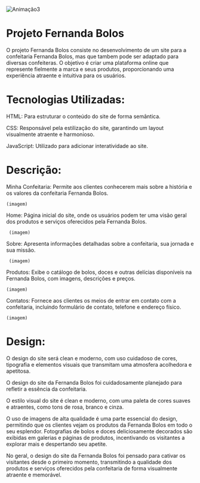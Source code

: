 ![Animação3](https://github.com/hugo14253600/PI/assets/162808278/fcc6785c-25f9-40db-95e0-1360f74a840e)


# Projeto Fernanda Bolos

  O projeto Fernanda Bolos consiste no desenvolvimento de um site para a confeitaria Fernanda Bolos, mas que tambem pode ser adaptado para diversas confeiteras.
  O objetivo é criar uma plataforma online que represente fielmente a marca e seus produtos, proporcionando uma experiência atraente e intuitiva para os usuários.

# Tecnologias Utilizadas:

  HTML: Para estruturar o conteúdo do site de forma semântica.

  CSS: Responsável pela estilização do site, garantindo um layout visualmente atraente e harmonioso.

  JavaScript: Utilizado para adicionar interatividade ao site.

# Descrição:

  Minha Confeitaria: Permite aos clientes conhecerem mais sobre a história e os valores da confeitaria Fernanda Bolos.

    (imagem)

  Home: Página inicial do site, onde os usuários podem ter uma visão geral dos produtos e serviços oferecidos pela Fernanda Bolos.

     (imagem)
  
  Sobre: Apresenta informações detalhadas sobre a confeitaria, sua jornada e sua missão.

     (imagem)

  Produtos: Exibe o catálogo de bolos, doces e outras delícias disponíveis na Fernanda Bolos, com imagens, descrições e preços.

    (imagem)

  Contatos: Fornece aos clientes os meios de entrar em contato com a confeitaria, incluindo formulário de contato, telefone e endereço físico.

    (imagem)

# Design:

O design do site será clean e moderno, com uso cuidadoso de cores, tipografia e elementos visuais que transmitam uma atmosfera acolhedora e apetitosa.

O design do site da Fernanda Bolos foi cuidadosamente planejado para refletir a essência da confeitaria.

O estilo visual do site é clean e moderno, com uma paleta de cores suaves e atraentes, como tons de rosa, branco e cinza.

O uso de imagens de alta qualidade é uma parte essencial do design, permitindo que os clientes vejam os produtos da Fernanda Bolos em todo o seu esplendor.
Fotografias de bolos e doces deliciosamente decorados são exibidas em galerias e páginas de produtos, incentivando os visitantes a explorar mais e despertando seu apetite.

No geral, o design do site da Fernanda Bolos foi pensado para cativar os visitantes desde o primeiro momento,
transmitindo a qualidade dos produtos e serviços oferecidos pela confeitaria de forma visualmente atraente e memorável.


